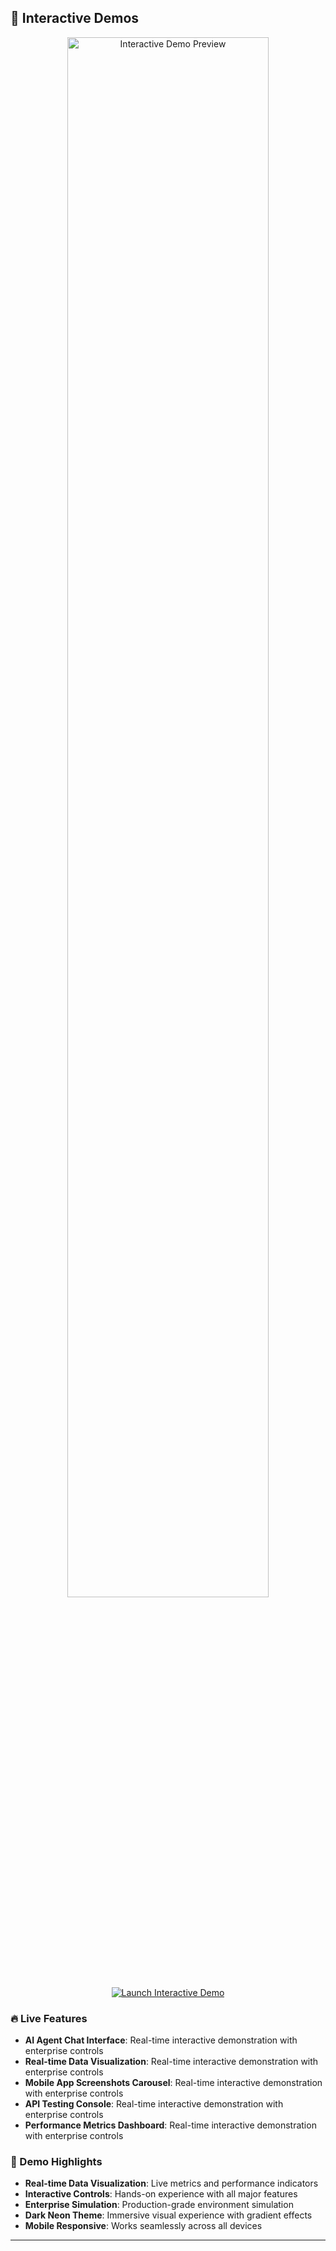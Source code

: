 
## 🎨 Interactive Demos

<div align="center">
  <a href="https://tiaastor.github.io/tiation-ai-agents/demo.html" target="_blank">
    <img src=".screenshots/interactive-demo-preview.png" alt="Interactive Demo Preview" width="80%">
  </a>
  <br>
  <a href="https://tiaastor.github.io/tiation-ai-agents/demo.html" target="_blank">
    <img src="https://img.shields.io/badge/🚀%20Launch%20Interactive%20Demo-00D9FF?style=for-the-badge&logo=github&logoColor=white" alt="Launch Interactive Demo">
  </a>
</div>

### 🔥 Live Features

- **AI Agent Chat Interface**: Real-time interactive demonstration with enterprise controls
- **Real-time Data Visualization**: Real-time interactive demonstration with enterprise controls
- **Mobile App Screenshots Carousel**: Real-time interactive demonstration with enterprise controls
- **API Testing Console**: Real-time interactive demonstration with enterprise controls
- **Performance Metrics Dashboard**: Real-time interactive demonstration with enterprise controls

### 🎯 Demo Highlights

- **Real-time Data Visualization**: Live metrics and performance indicators
- **Interactive Controls**: Hands-on experience with all major features
- **Enterprise Simulation**: Production-grade environment simulation
- **Dark Neon Theme**: Immersive visual experience with gradient effects
- **Mobile Responsive**: Works seamlessly across all devices

---
